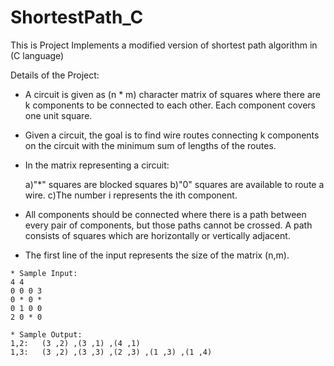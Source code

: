 # ShortestPath_C
This is Project Implements a modified version of shortest path algorithm in (C language)

Details of the Project:

* A circuit is given as (n * m) character matrix of squares where there are k components to be connected to each other. Each component covers one unit square.

* Given a circuit, the  goal is to find wire routes connecting k components on the circuit with the minimum sum of lengths of the routes.

* In the matrix representing a circuit:

  a)"\*" squares are blocked squares 
  b)"0" squares are available to route a wire.
  c)The number i represents the ith component.

* All components should be connected where there is a path between every pair of components, but those paths cannot be crossed. A path consists of squares which are horizontally or vertically adjacent.

* The first line of the input represents the size of the matrix (n,m).

```
* Sample Input:
4 4
0 0 0 3
0 * 0 *
0 1 0 0
2 0 * 0
```
```
* Sample Output:
1,2:   (3 ,2) ,(3 ,1) ,(4 ,1)
1,3:   (3 ,2) ,(3 ,3) ,(2 ,3) ,(1 ,3) ,(1 ,4)
```
